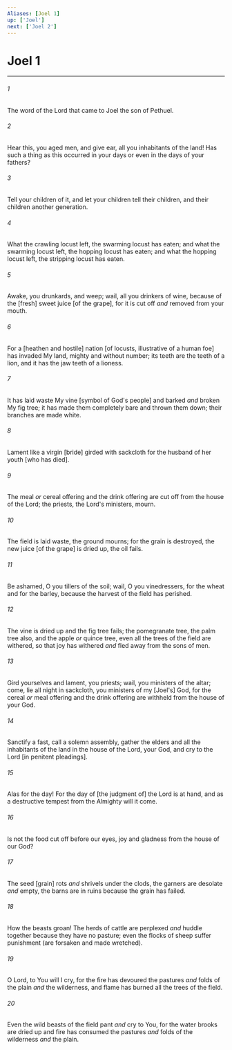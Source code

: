 ```yaml
---
Aliases: [Joel 1]
up: ['Joel']
next: ['Joel 2']
---
```

# Joel 1

***














###### 1 






The word of the Lord that came to Joel the son of Pethuel. 













###### 2 






Hear this, you aged men, and give ear, all you inhabitants of the land! Has such a thing as this occurred in your days or even in the days of your fathers? 













###### 3 






Tell your children of it, and let your children tell their children, and their children another generation. 













###### 4 






What the crawling locust left, the swarming locust has eaten; and what the swarming locust left, the hopping locust has eaten; and what the hopping locust left, the stripping locust has eaten. 













###### 5 






Awake, you drunkards, and weep; wail, all you drinkers of wine, because of the [fresh] sweet juice [of the grape], for it is cut off _and_ removed from your mouth. 













###### 6 






For a [heathen and hostile] nation [of locusts, illustrative of a human foe] has invaded My land, mighty and without number; its teeth are the teeth of a lion, and it has the jaw teeth of a lioness. 













###### 7 






It has laid waste My vine [symbol of God's people] and barked _and_ broken My fig tree; it has made them completely bare and thrown them down; their branches are made white. 













###### 8 






Lament like a virgin [bride] girded with sackcloth for the husband of her youth [who has died]. 













###### 9 






The meal _or_ cereal offering and the drink offering are cut off from the house of the Lord; the priests, the Lord's ministers, mourn. 













###### 10 






The field is laid waste, the ground mourns; for the grain is destroyed, the new juice [of the grape] is dried up, the oil fails. 













###### 11 






Be ashamed, O you tillers of the soil; wail, O you vinedressers, for the wheat and for the barley, because the harvest of the field has perished. 













###### 12 






The vine is dried up and the fig tree fails; the pomegranate tree, the palm tree also, and the apple _or_ quince tree, even all the trees of the field are withered, so that joy has withered _and_ fled away from the sons of men. 













###### 13 






Gird yourselves and lament, you priests; wail, you ministers of the altar; come, lie all night in sackcloth, you ministers of my [Joel's] God, for the cereal _or_ meal offering and the drink offering are withheld from the house of your God. 













###### 14 






Sanctify a fast, call a solemn assembly, gather the elders and all the inhabitants of the land in the house of the Lord, your God, and cry to the Lord [in penitent pleadings]. 













###### 15 






Alas for the day! For the day of [the judgment of] the Lord is at hand, and as a destructive tempest from the Almighty will it come. 













###### 16 






Is not the food cut off before our eyes, joy and gladness from the house of our God? 













###### 17 






The seed [grain] rots _and_ shrivels under the clods, the garners are desolate _and_ empty, the barns are in ruins because the grain has failed. 













###### 18 






How the beasts groan! The herds of cattle are perplexed _and_ huddle together because they have no pasture; even the flocks of sheep suffer punishment (are forsaken and made wretched). 













###### 19 






O Lord, to You will I cry, for the fire has devoured the pastures _and_ folds of the plain _and_ the wilderness, and flame has burned all the trees of the field. 













###### 20 






Even the wild beasts of the field pant _and_ cry to You, for the water brooks are dried up and fire has consumed the pastures _and_ folds of the wilderness _and_ the plain.
